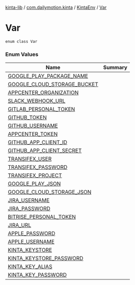 [kinta-lib](../../../index.md) / [com.dailymotion.kinta](../../index.md) / [KintaEnv](../index.md) / [Var](./index.md)

# Var

`enum class Var`

### Enum Values

| Name | Summary |
|---|---|
| [GOOGLE_PLAY_PACKAGE_NAME](-g-o-o-g-l-e_-p-l-a-y_-p-a-c-k-a-g-e_-n-a-m-e.md) |  |
| [GOOGLE_CLOUD_STORAGE_BUCKET](-g-o-o-g-l-e_-c-l-o-u-d_-s-t-o-r-a-g-e_-b-u-c-k-e-t.md) |  |
| [APPCENTER_ORGANIZATION](-a-p-p-c-e-n-t-e-r_-o-r-g-a-n-i-z-a-t-i-o-n.md) |  |
| [SLACK_WEBHOOK_URL](-s-l-a-c-k_-w-e-b-h-o-o-k_-u-r-l.md) |  |
| [GITLAB_PERSONAL_TOKEN](-g-i-t-l-a-b_-p-e-r-s-o-n-a-l_-t-o-k-e-n.md) |  |
| [GITHUB_TOKEN](-g-i-t-h-u-b_-t-o-k-e-n.md) |  |
| [GITHUB_USERNAME](-g-i-t-h-u-b_-u-s-e-r-n-a-m-e.md) |  |
| [APPCENTER_TOKEN](-a-p-p-c-e-n-t-e-r_-t-o-k-e-n.md) |  |
| [GITHUB_APP_CLIENT_ID](-g-i-t-h-u-b_-a-p-p_-c-l-i-e-n-t_-i-d.md) |  |
| [GITHUB_APP_CLIENT_SECRET](-g-i-t-h-u-b_-a-p-p_-c-l-i-e-n-t_-s-e-c-r-e-t.md) |  |
| [TRANSIFEX_USER](-t-r-a-n-s-i-f-e-x_-u-s-e-r.md) |  |
| [TRANSIFEX_PASSWORD](-t-r-a-n-s-i-f-e-x_-p-a-s-s-w-o-r-d.md) |  |
| [TRANSIFEX_PROJECT](-t-r-a-n-s-i-f-e-x_-p-r-o-j-e-c-t.md) |  |
| [GOOGLE_PLAY_JSON](-g-o-o-g-l-e_-p-l-a-y_-j-s-o-n.md) |  |
| [GOOGLE_CLOUD_STORAGE_JSON](-g-o-o-g-l-e_-c-l-o-u-d_-s-t-o-r-a-g-e_-j-s-o-n.md) |  |
| [JIRA_USERNAME](-j-i-r-a_-u-s-e-r-n-a-m-e.md) |  |
| [JIRA_PASSWORD](-j-i-r-a_-p-a-s-s-w-o-r-d.md) |  |
| [BITRISE_PERSONAL_TOKEN](-b-i-t-r-i-s-e_-p-e-r-s-o-n-a-l_-t-o-k-e-n.md) |  |
| [JIRA_URL](-j-i-r-a_-u-r-l.md) |  |
| [APPLE_PASSWORD](-a-p-p-l-e_-p-a-s-s-w-o-r-d.md) |  |
| [APPLE_USERNAME](-a-p-p-l-e_-u-s-e-r-n-a-m-e.md) |  |
| [KINTA_KEYSTORE](-k-i-n-t-a_-k-e-y-s-t-o-r-e.md) |  |
| [KINTA_KEYSTORE_PASSWORD](-k-i-n-t-a_-k-e-y-s-t-o-r-e_-p-a-s-s-w-o-r-d.md) |  |
| [KINTA_KEY_ALIAS](-k-i-n-t-a_-k-e-y_-a-l-i-a-s.md) |  |
| [KINTA_KEY_PASSWORD](-k-i-n-t-a_-k-e-y_-p-a-s-s-w-o-r-d.md) |  |

